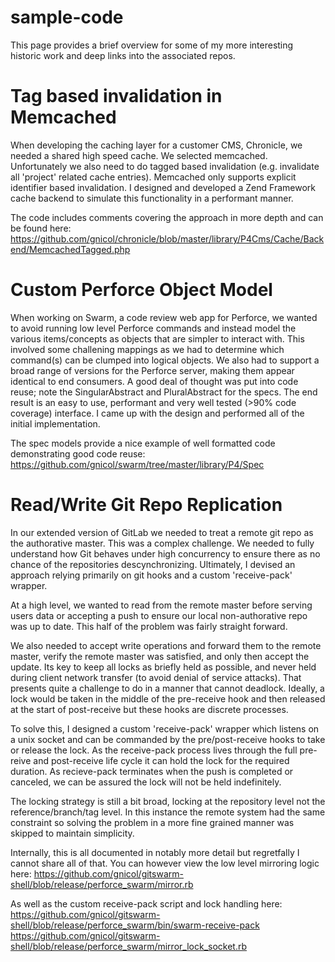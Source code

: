 # sample-code

This page provides a brief overview for some of my more interesting historic work and deep links into the associated repos.

# Tag based invalidation in Memcached

When developing the caching layer for a customer CMS, Chronicle, we needed a shared high speed cache. We selected memcached. Unfortunately we also need to do tagged based invalidation (e.g. invalidate all 'project' related cache entries). Memcached only supports explicit identifier based invalidation. I designed and developed a Zend Framework cache backend to simulate this functionality in a performant manner.

The code includes comments covering the approach in more depth and can be found here:
https://github.com/gnicol/chronicle/blob/master/library/P4Cms/Cache/Backend/MemcachedTagged.php

# Custom Perforce Object Model

When working on Swarm, a code review web app for Perforce, we wanted to avoid running low level Perforce commands and instead model the various items/concepts as objects that are simpler to interact with. This involved some challening mappings as we had to determine which command(s) can be clumped into logical objects. We also had to support a broad range of versions for the Perforce server, making them appear identical to end consumers. A good deal of thought was put into code reuse; note the SingularAbstract and PluralAbstract for the specs. The end result is an easy to use, performant and very well tested (>90% code coverage) interface. I came up with the design and performed all of the initial implementation.

The spec models provide a nice example of well formatted code demonstrating good code reuse:
https://github.com/gnicol/swarm/tree/master/library/P4/Spec

# Read/Write Git Repo Replication

In our extended version of GitLab we needed to treat a remote git repo as the authorative master. This was a complex challenge. We needed to fully understand how Git behaves under high concurrency to ensure there as no chance of the repositories descynchronizing. Ultimately, I devised an approach relying primarily on git hooks and a custom 'receive-pack' wrapper.

At a high level, we wanted to read from the remote master before serving users data or accepting a push to ensure our local non-authorative repo was up to date. This half of the problem was fairly straight forward.

We also needed to accept write operations and forward them to the remote master, verify the remote master was satisfied, and only then accept the update. Its key to keep all locks as briefly held as possible, and never held during client network transfer (to avoid denial of service attacks). That presents quite a challenge to do in a manner that cannot deadlock. Ideally, a lock would be taken in the middle of the pre-receive hook and then released at the start of post-receive but these hooks are discrete processes.

To solve this, I designed a custom 'receive-pack' wrapper which listens on a unix socket and can be commanded by the pre/post-receive hooks to take or release the lock. As the receive-pack process lives through the full pre-reive and post-receive life cycle it can hold the lock for the required duration. As recieve-pack terminates when the push is completed or canceled, we can be assured the lock will not be held indefinitely. 

The locking strategy is still a bit broad, locking at the repository level not the reference/branch/tag level. In this instance the remote system had the same constraint so solving the problem in a more fine grained manner was skipped to maintain simplicity.

Internally, this is all documented in notably more detail but regretfally I cannot share all of that. You can however view the low level mirroring logic here: 
https://github.com/gnicol/gitswarm-shell/blob/release/perforce_swarm/mirror.rb

As well as the custom receive-pack script and lock handling here:
https://github.com/gnicol/gitswarm-shell/blob/release/perforce_swarm/bin/swarm-receive-pack
https://github.com/gnicol/gitswarm-shell/blob/release/perforce_swarm/mirror_lock_socket.rb
